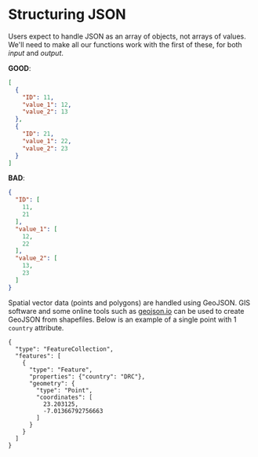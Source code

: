 # Structuring JSON

Users expect to handle JSON as an array of objects, not arrays of values. We'll need to make all our functions work with the first of these, for both _input_ and _output_. 

**GOOD**:

```json
[
  {
    "ID": 11,
    "value_1": 12,
    "value_2": 13
  },
  {
    "ID": 21,
    "value_1": 22,
    "value_2": 23
  }
]
```

**BAD**:

```json
{
  "ID": [
    11,
    21
  ],
  "value_1": [
    12,
    22
  ],
  "value_2": [
    13,
    23
  ]
}
```

Spatial vector data (points and polygons) are handled using GeoJSON. GIS software and some online tools such as [geojson.io](geojson.io) can be used to create GeoJSON from shapefiles. Below is an example of a single point with 1 `country` attribute. 

```
{
  "type": "FeatureCollection",
  "features": [
    {
      "type": "Feature",
      "properties": {"country": "DRC"},
      "geometry": {
        "type": "Point",
        "coordinates": [
          23.203125,
          -7.01366792756663
        ]
      }
    }
  ]
}
```
